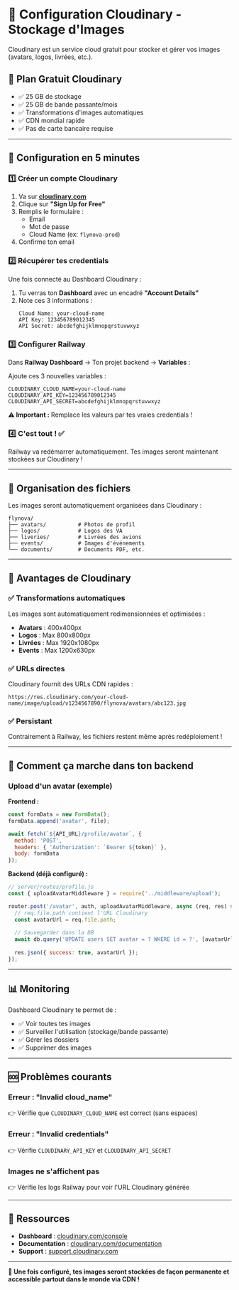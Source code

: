 # 📸 Configuration Cloudinary - Stockage d'Images

Cloudinary est un service cloud gratuit pour stocker et gérer vos images (avatars, logos, livrées, etc.).

## 🎁 Plan Gratuit Cloudinary
- ✅ 25 GB de stockage
- ✅ 25 GB de bande passante/mois
- ✅ Transformations d'images automatiques
- ✅ CDN mondial rapide
- ✅ Pas de carte bancaire requise

---

## 🚀 Configuration en 5 minutes

### 1️⃣ Créer un compte Cloudinary

1. Va sur **[cloudinary.com](https://cloudinary.com/users/register/free)**
2. Clique sur **"Sign Up for Free"**
3. Remplis le formulaire :
   - Email
   - Mot de passe
   - Cloud Name (ex: `flynova-prod`)
4. Confirme ton email

### 2️⃣ Récupérer tes credentials

Une fois connecté au Dashboard Cloudinary :

1. Tu verras ton **Dashboard** avec un encadré **"Account Details"**
2. Note ces 3 informations :
   ```
   Cloud Name: your-cloud-name
   API Key: 123456789012345
   API Secret: abcdefghijklmnopqrstuvwxyz
   ```

### 3️⃣ Configurer Railway

Dans **Railway Dashboard** → Ton projet backend → **Variables** :

Ajoute ces 3 nouvelles variables :

```env
CLOUDINARY_CLOUD_NAME=your-cloud-name
CLOUDINARY_API_KEY=123456789012345
CLOUDINARY_API_SECRET=abcdefghijklmnopqrstuvwxyz
```

**⚠️ Important :** Remplace les valeurs par tes vraies credentials !

### 4️⃣ C'est tout ! ✅

Railway va redémarrer automatiquement. Tes images seront maintenant stockées sur Cloudinary !

---

## 📁 Organisation des fichiers

Les images seront automatiquement organisées dans Cloudinary :

```
flynova/
├── avatars/          # Photos de profil
├── logos/            # Logos des VA
├── liveries/         # Livrées des avions
├── events/           # Images d'événements
└── documents/        # Documents PDF, etc.
```

---

## 🎨 Avantages de Cloudinary

### ✅ Transformations automatiques
Les images sont automatiquement redimensionnées et optimisées :
- **Avatars** : 400x400px
- **Logos** : Max 800x800px
- **Livrées** : Max 1920x1080px
- **Events** : Max 1200x630px

### ✅ URLs directes
Cloudinary fournit des URLs CDN rapides :
```
https://res.cloudinary.com/your-cloud-name/image/upload/v1234567890/flynova/avatars/abc123.jpg
```

### ✅ Persistant
Contrairement à Railway, les fichiers restent même après redéploiement !

---

## 🔧 Comment ça marche dans ton backend

### Upload d'un avatar (exemple)

**Frontend :**
```javascript
const formData = new FormData();
formData.append('avatar', file);

await fetch(`${API_URL}/profile/avatar`, {
  method: 'POST',
  headers: { 'Authorization': `Bearer ${token}` },
  body: formData
});
```

**Backend (déjà configuré) :**
```javascript
// server/routes/profile.js
const { uploadAvatarMiddleware } = require('../middleware/upload');

router.post('/avatar', auth, uploadAvatarMiddleware, async (req, res) => {
  // req.file.path contient l'URL Cloudinary
  const avatarUrl = req.file.path;
  
  // Sauvegarder dans la DB
  await db.query('UPDATE users SET avatar = ? WHERE id = ?', [avatarUrl, req.user.id]);
  
  res.json({ success: true, avatarUrl });
});
```

---

## 📊 Monitoring

Dashboard Cloudinary te permet de :
- ✅ Voir toutes tes images
- ✅ Surveiller l'utilisation (stockage/bande passante)
- ✅ Gérer les dossiers
- ✅ Supprimer des images

---

## 🆘 Problèmes courants

### Erreur : "Invalid cloud_name"
👉 Vérifie que `CLOUDINARY_CLOUD_NAME` est correct (sans espaces)

### Erreur : "Invalid credentials"
👉 Vérifie `CLOUDINARY_API_KEY` et `CLOUDINARY_API_SECRET`

### Images ne s'affichent pas
👉 Vérifie les logs Railway pour voir l'URL Cloudinary générée

---

## 🔗 Ressources

- **Dashboard** : [cloudinary.com/console](https://cloudinary.com/console)
- **Documentation** : [cloudinary.com/documentation](https://cloudinary.com/documentation)
- **Support** : [support.cloudinary.com](https://support.cloudinary.com)

---

**🎉 Une fois configuré, tes images seront stockées de façon permanente et accessible partout dans le monde via CDN !**
